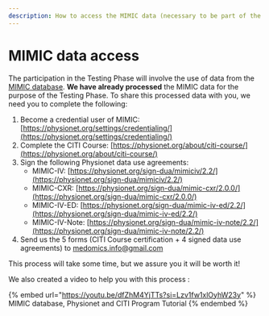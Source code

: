 ```yaml
---
description: How to access the MIMIC data (necessary to be part of the Testing Phase)
---
```


# MIMIC data access

The participation in the Testing Phase will involve the use of data from the [MIMIC database](https://mimic.mit.edu/). **We have already processed** the MIMIC data for the purpose of the Testing Phase. To share this processed data with you, we need you to complete the following:

1. Become a credential user of MIMIC: [https://physionet.org/settings/credentialing/](https://physionet.org/settings/credentialing/)
2. Complete the CITI Course: [https://physionet.org/about/citi-course/](https://physionet.org/about/citi-course/)
3. Sign the following Physionet data use agreements:
   * MIMIC-IV: [https://physionet.org/sign-dua/mimiciv/2.2/](https://physionet.org/sign-dua/mimiciv/2.2/)
   * MIMIC-CXR: [https://physionet.org/sign-dua/mimic-cxr/2.0.0/](https://physionet.org/sign-dua/mimic-cxr/2.0.0/)
   * MIMIC-IV-ED: [https://physionet.org/sign-dua/mimic-iv-ed/2.2/](https://physionet.org/sign-dua/mimic-iv-ed/2.2/)
   * MIMIC-IV-Note: [https://physionet.org/sign-dua/mimic-iv-note/2.2/](https://physionet.org/sign-dua/mimic-iv-note/2.2/)
4. Send us the 5 forms (CITI Course certification + 4 signed data use agreements) to medomics.info@gmail.com

This process will take some time, but we assure you it will be worth it!

We also created a video to help you with this process : &#x20;

{% embed url="https://youtu.be/dfZhM4YjTTs?si=Lzv1fw1xlOyhW23y" %}
MIMIC database, Physionet and CITI Program Tutorial
{% endembed %}
